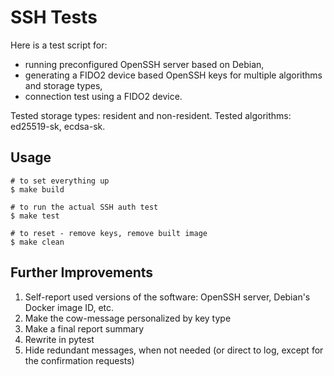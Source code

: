 # SSH Tests

Here is a test script for:
- running preconfigured OpenSSH server based on Debian,
- generating a FIDO2 device based OpenSSH keys for multiple algorithms and storage types,
- connection test using a FIDO2 device.

Tested storage types: resident and non-resident.
Tested algorithms: ed25519-sk, ecdsa-sk.

## Usage

```
# to set everything up
$ make build

# to run the actual SSH auth test
$ make test

# to reset - remove keys, remove built image
$ make clean
```

## Further Improvements
1. Self-report used versions of the software: OpenSSH server, Debian's Docker image ID, etc.
2. Make the cow-message personalized by key type
3. Make a final report summary
4. Rewrite in pytest
5. Hide redundant messages, when not needed (or direct to log, except for the confirmation requests)